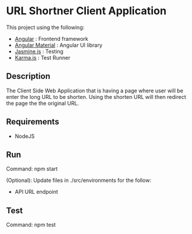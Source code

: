 # URL Shortner Client Application

This project using the following:

- [Angular](https://angularjs.org/)                 : Frontend framework
- [Angular Material](https://material.angular.io/)  : Angular UI library
- [Jasmine.js](https://jasmine.github.io/)          : Testing
- [Karma.js](https://karma-runner.github.io/)       : Test Runner


## Description

The Client Side Web Application that is having a page where user will be enter the long URL to be shorten.
Using the shorten URL will then redirect the page the the original URL.

## Requirements

- NodeJS

## Run

Command: npm start

(Optional):
Update files in ./src/environments for the follow:
- API URL endpoint

## Test

Command: npm test